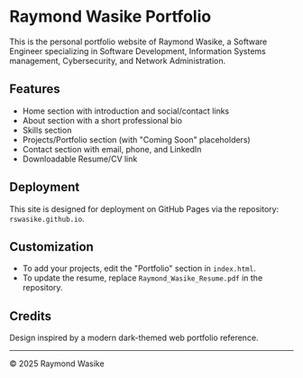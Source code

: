 # Raymond Wasike Portfolio

This is the personal portfolio website of Raymond Wasike, a Software Engineer specializing in Software Development, Information Systems management, Cybersecurity, and Network Administration.

## Features

- Home section with introduction and social/contact links
- About section with a short professional bio
- Skills section
- Projects/Portfolio section (with "Coming Soon" placeholders)
- Contact section with email, phone, and LinkedIn
- Downloadable Resume/CV link

## Deployment

This site is designed for deployment on GitHub Pages via the repository: `rswasike.github.io`.

## Customization

- To add your projects, edit the "Portfolio" section in `index.html`.
- To update the resume, replace `Raymond_Wasike_Resume.pdf` in the repository.

## Credits

Design inspired by a modern dark-themed web portfolio reference.

---

© 2025 Raymond Wasike